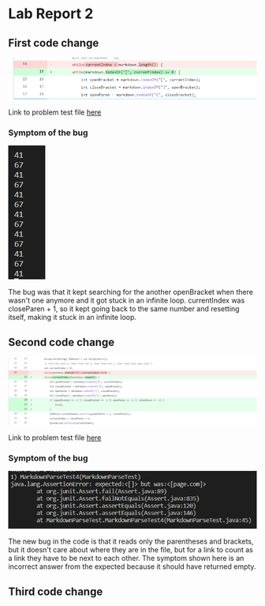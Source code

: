 # Lab Report 2

## First code change

![image](Lab2ss2.png)

Link to problem test file [here](https://github.com/philliptwu/markdown-parser/blob/37d0d52147000f309f206972eb7595701b3ecc52/test-file.md) <br>
### Symptom of the bug
![image](Lab2ss3.png)

The bug was that it kept searching for the another openBracket when there wasn't one anymore and it got stuck in an infinite loop. currentIndex was closeParen + 1, so it kept going back to the same number and resetting itself, making it stuck in an infinite loop.

## Second code change
![image](Lab2ss1.png)

Link to problem test file [here](https://github.com/philliptwu/markdown-parser/blob/37d0d52147000f309f206972eb7595701b3ecc52/test-file5.md)
### Symptom of the bug
![image](Lab2ss4.png)

The new bug in the code is that it reads only the parentheses and brackets, but it doesn't care about where they are in the file, but for a link to count as a link they have to be next to each other. The symptom shown here is an incorrect answer from the expected because it should have returned empty.

## Third code change
